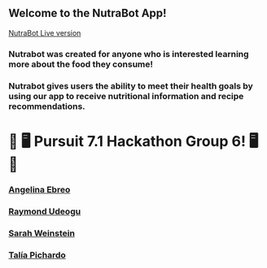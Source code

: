## Welcome to the NutraBot App!

[NutraBot Live version](https://nutribot.netlify.app)

### Nutrabot was created for anyone who is interested learning more about the food they consume!
### Nutrabot gives users the ability to meet their health goals by using our app to receive nutritional information and recipe recommendations.


# 👾  🖥️ Pursuit 7.1 Hackathon Group 6! 🖥️   👾
### [Angelina Ebreo](https://github.com/angelinaebreo)
### [Raymond Udeogu](https://github.com/rayu117)
### [Sarah Weinstein](https://github.com/sbweins)
### [Talía Pichardo](https://github.com/Tpichardo)
